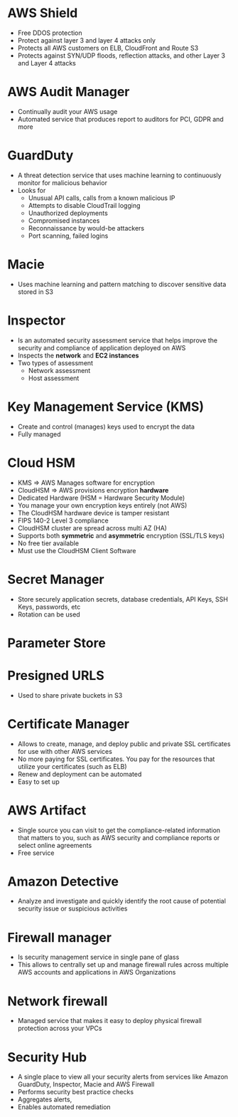 # AWS Shield

- Free DDOS protection 
- Protect against layer 3 and layer 4 attacks only 
- Protects all AWS customers on ELB, CloudFront and Route S3
- Protects against SYN/UDP floods, reflection attacks, and other Layer 3 and Layer 4 attacks

# AWS Audit Manager 

- Continually audit your AWS usage 
- Automated service that produces report to auditors for PCI, GDPR and more

# GuardDuty

- A threat detection service that uses machine learning to continuously monitor for malicious behavior
- Looks for
  - Unusual API calls, calls from a known malicious IP
  - Attempts to disable CloudTrail logging 
  - Unauthorized deployments
  - Compromised instances 
  - Reconnaissance by would-be attackers 
  - Port scanning, failed logins 

# Macie

- Uses machine learning and pattern matching to discover sensitive data stored in S3

# Inspector 

- Is an automated security assessment service that helps improve the security and compliance of application deployed 
  on AWS 
- Inspects the **network** and **EC2 instances**
- Two types of assessment 
  - Network assessment 
  - Host assessment 

# Key Management Service (KMS)

- Create and control (manages) keys used to encrypt the data 
- Fully managed 

# Cloud HSM

- KMS => AWS Manages software for encryption
- CloudHSM => AWS provisions encryption **hardware**
- Dedicated Hardware (HSM = Hardware Security Module)
- You manage your own encryption keys entirely (not AWS)
- The CloudHSM hardware device is tamper resistant
- FIPS 140-2 Level 3 compliance
- CloudHSM cluster are spread across multi AZ (HA)
- Supports both **symmetric** and **asymmetric** encryption (SSL/TLS keys)
- No free tier available
- Must use the CloudHSM Client Software

# Secret Manager 

- Store securely application secrets, database credentials, API Keys, SSH Keys, passwords, etc 
- Rotation can be used  

# Parameter Store 


# Presigned URLS 

- Used to share private buckets in S3 

# Certificate Manager

- Allows to create, manage, and deploy public and private SSL certificates for use with other AWS services 
- No more paying for SSL certificates. You pay for the resources that utilize your certificates (such as ELB)
- Renew and deployment can be automated
- Easy to set up 

# AWS Artifact 

- Single source you can visit to get the compliance-related information that matters to you, such as AWS security and 
  compliance reports or select online agreements
- Free service

# Amazon Detective 

- Analyze and investigate and quickly identify the root cause of potential security issue or suspicious activities

# Firewall manager 

- Is security management service in single pane of glass
- This allows to centrally set up and manage firewall rules across multiple AWS accounts and applications in
  AWS Organizations

# Network firewall 

- Managed service that makes it easy to deploy physical firewall protection across your VPCs

# Security Hub 

- A single place to view all your security alerts from services like Amazon GuardDuty, Inspector, Macie 
  and AWS Firewall
- Performs security best practice checks
- Aggregates alerts,
- Enables automated remediation
